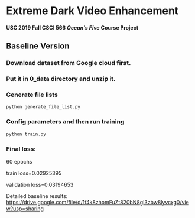 # Extreme Dark Video Enhancement
#### USC 2019 Fall CSCI 566 *Ocean's Five* Course Project


## Baseline Version

### Download dataset from Google cloud first.
### Put it in 0_data directory and unzip it.

### Generate file lists
```Shell
python generate_file_list.py
```

### Config parameters and then run training
```Shell
python train.py
```

### Final loss:
60 epochs 

train loss=0.02925395

validation loss=0.03194653

Detailed baseline results: https://drive.google.com/file/d/1f4k8zhomFuZt820bN8gl3zbw8lyvcxg0/view?usp=sharing
